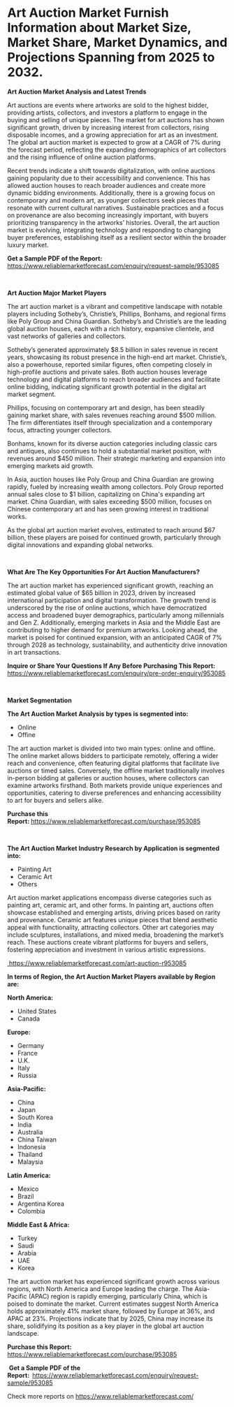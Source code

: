 <p><h1>Art Auction Market Furnish Information about Market Size, Market Share, Market Dynamics, and Projections Spanning from 2025 to 2032.</h1></p><p><strong>Art Auction Market Analysis and Latest Trends</strong></p>
<p><p>Art auctions are events where artworks are sold to the highest bidder, providing artists, collectors, and investors a platform to engage in the buying and selling of unique pieces. The market for art auctions has shown significant growth, driven by increasing interest from collectors, rising disposable incomes, and a growing appreciation for art as an investment. The global art auction market is expected to grow at a CAGR of 7% during the forecast period, reflecting the expanding demographics of art collectors and the rising influence of online auction platforms.</p><p>Recent trends indicate a shift towards digitalization, with online auctions gaining popularity due to their accessibility and convenience. This has allowed auction houses to reach broader audiences and create more dynamic bidding environments. Additionally, there is a growing focus on contemporary and modern art, as younger collectors seek pieces that resonate with current cultural narratives. Sustainable practices and a focus on provenance are also becoming increasingly important, with buyers prioritizing transparency in the artworks’ histories. Overall, the art auction market is evolving, integrating technology and responding to changing buyer preferences, establishing itself as a resilient sector within the broader luxury market.</p></p>
<p><strong>Get a Sample PDF of the Report:&nbsp;</strong> <a href="https://www.reliablemarketforecast.com/enquiry/request-sample/953085?utm_campaign=2269&utm_medium=2&utm_source=Github&utm_content=ia&utm_term=06032025&utm_id=art-auction">https://www.reliablemarketforecast.com/enquiry/request-sample/953085</a></p>
<p>&nbsp;</p>
<p><strong>Art Auction Major Market Players</strong></p>
<p><p>The art auction market is a vibrant and competitive landscape with notable players including Sotheby’s, Christie’s, Phillips, Bonhams, and regional firms like Poly Group and China Guardian. Sotheby’s and Christie’s are the leading global auction houses, each with a rich history, expansive clientele, and vast networks of galleries and collectors.</p><p>Sotheby’s generated approximately $8.5 billion in sales revenue in recent years, showcasing its robust presence in the high-end art market. Christie’s, also a powerhouse, reported similar figures, often competing closely in high-profile auctions and private sales. Both auction houses leverage technology and digital platforms to reach broader audiences and facilitate online bidding, indicating significant growth potential in the digital art market segment.</p><p>Phillips, focusing on contemporary art and design, has been steadily gaining market share, with sales revenues reaching around $500 million. The firm differentiates itself through specialization and a contemporary focus, attracting younger collectors.</p><p>Bonhams, known for its diverse auction categories including classic cars and antiques, also continues to hold a substantial market position, with revenues around $450 million. Their strategic marketing and expansion into emerging markets aid growth.</p><p>In Asia, auction houses like Poly Group and China Guardian are growing rapidly, fueled by increasing wealth among collectors. Poly Group reported annual sales close to $1 billion, capitalizing on China's expanding art market. China Guardian, with sales exceeding $500 million, focuses on Chinese contemporary art and has seen growing interest in traditional works.</p><p>As the global art auction market evolves, estimated to reach around $67 billion, these players are poised for continued growth, particularly through digital innovations and expanding global networks.</p></p>
<p>&nbsp;</p>
<p><strong>What Are The Key Opportunities For Art Auction Manufacturers?</strong></p>
<p><p>The art auction market has experienced significant growth, reaching an estimated global value of $65 billion in 2023, driven by increased international participation and digital transformation. The growth trend is underscored by the rise of online auctions, which have democratized access and broadened buyer demographics, particularly among millennials and Gen Z. Additionally, emerging markets in Asia and the Middle East are contributing to higher demand for premium artworks. Looking ahead, the market is poised for continued expansion, with an anticipated CAGR of 7% through 2028 as technology, sustainability, and authenticity drive innovation in art transactions.</p></p>
<p><strong>Inquire or Share Your Questions If Any Before Purchasing This Report:</strong> <a href="https://www.reliablemarketforecast.com/enquiry/pre-order-enquiry/953085?utm_campaign=2269&utm_medium=2&utm_source=Github&utm_content=ia&utm_term=06032025&utm_id=art-auction">https://www.reliablemarketforecast.com/enquiry/pre-order-enquiry/953085</a></p>
<p>&nbsp;</p>
<p><strong>Market Segmentation</strong></p>
<p><strong>The Art Auction Market Analysis by types is segmented into:</strong></p>
<p><ul><li>Online</li><li>Offine</li></ul></p>
<p><p>The art auction market is divided into two main types: online and offline. The online market allows bidders to participate remotely, offering a wider reach and convenience, often featuring digital platforms that facilitate live auctions or timed sales. Conversely, the offline market traditionally involves in-person bidding at galleries or auction houses, where collectors can examine artworks firsthand. Both markets provide unique experiences and opportunities, catering to diverse preferences and enhancing accessibility to art for buyers and sellers alike.</p></p>
<p><strong>Purchase this Report:&nbsp;</strong><a href="https://www.reliablemarketforecast.com/purchase/953085?utm_campaign=2269&utm_medium=2&utm_source=Github&utm_content=ia&utm_term=06032025&utm_id=art-auction">https://www.reliablemarketforecast.com/purchase/953085</a></p>
<p>&nbsp;</p>
<p><strong>The Art Auction Market Industry Research by Application is segmented into:</strong></p>
<p><ul><li>Painting Art</li><li>Ceramic Art</li><li>Others</li></ul></p>
<p><p>Art auction market applications encompass diverse categories such as painting art, ceramic art, and other forms. In painting art, auctions often showcase established and emerging artists, driving prices based on rarity and provenance. Ceramic art features unique pieces that blend aesthetic appeal with functionality, attracting collectors. Other art categories may include sculptures, installations, and mixed media, broadening the market’s reach. These auctions create vibrant platforms for buyers and sellers, fostering appreciation and investment in various artistic expressions.</p></p>
<p><a href="https://www.reliablemarketforecast.com/art-auction-r953085?utm_campaign=2269&utm_medium=2&utm_source=Github&utm_content=ia&utm_term=06032025&utm_id=art-auction">&nbsp;https://www.reliablemarketforecast.com/art-auction-r953085</a></p>
<p><strong>In terms of Region, the Art Auction Market Players available by Region are:</strong></p>
<p>
    <p> <strong> North America: </strong>
        <ul>
            <li>United States</li>
            <li>Canada</li>
        </ul>
        </p> 
    <p> <strong> Europe: </strong>
        <ul>
            <li>Germany</li>
            <li>France</li>
            <li>U.K.</li>
            <li>Italy</li>
            <li>Russia</li>
        </ul>
        </p> 
    <p> <strong> Asia-Pacific: </strong>
        <ul>
            <li>China</li>
            <li>Japan</li>
            <li>South Korea</li>
            <li>India</li>
            <li>Australia</li>
            <li>China Taiwan</li>
            <li>Indonesia</li>
            <li>Thailand</li>
            <li>Malaysia</li>
        </ul>
        </p> 
    <p> <strong> Latin America: </strong>
        <ul>
            <li>Mexico</li>
            <li>Brazil</li>
            <li>Argentina Korea</li>
            <li>Colombia</li>
        </ul>
        </p> 
    <p> <strong> Middle East & Africa: </strong>
        <ul>
            <li>Turkey</li>
            <li>Saudi</li>
            <li>Arabia</li>
            <li>UAE</li>
            <li>Korea</li>
        </ul>
    </p>
    </p>
<p><p>The art auction market has experienced significant growth across various regions, with North America and Europe leading the charge. The Asia-Pacific (APAC) region is rapidly emerging, particularly China, which is poised to dominate the market. Current estimates suggest North America holds approximately 41% market share, followed by Europe at 36%, and APAC at 23%. Projections indicate that by 2025, China may increase its share, solidifying its position as a key player in the global art auction landscape.</p></p>
<p><strong>Purchase this Report: </strong><a href="https://www.reliablemarketforecast.com/purchase/953085?utm_campaign=2269&utm_medium=2&utm_source=Github&utm_content=ia&utm_term=06032025&utm_id=art-auction">https://www.reliablemarketforecast.com/purchase/953085</a></p>
<p>&nbsp;<strong>Get a Sample PDF of the Report:&nbsp;&nbsp;</strong><a href="https://www.reliablemarketforecast.com/enquiry/request-sample/953085?utm_campaign=2269&utm_medium=2&utm_source=Github&utm_content=ia&utm_term=06032025&utm_id=art-auction">https://www.reliablemarketforecast.com/enquiry/request-sample/953085</a></p>
<p><strong></strong></p>
<p>Check more reports on <a href="https://www.reliablemarketforecast.com/?utm_campaign=2269&utm_medium=2&utm_source=Github&utm_content=ia&utm_term=06032025&utm_id=art-auction">https://www.reliablemarketforecast.com/</a></p>